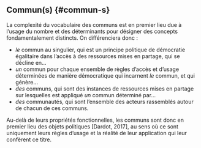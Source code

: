 ## Commun(s) {#commun-s}

La complexité du vocabulaire des communs est en premier lieu due à l’usage du nombre et des déterminants pour désigner des concepts fondamentalement distincts. On différenciera donc :

*   _le_ commun au singulier, qui est un principe politique de démocratie égalitaire dans l’accès à des ressources mises en partage, qui se décline en…
*   _un_ commun pour chaque ensemble de règles d’accès et d’usage déterminées de manière démocratique qui incarnent _le_ commun, et qui génère…
*   _des_ communs, qui sont des instances de ressources mises en partage sur lesquelles est appliqué _un_ commun déterminé par…
*   _des_ communautés, qui sont l’ensemble des acteurs rassemblés autour de chacun de ces communs.

Au-delà de leurs propriétés fonctionnelles, les communs sont donc en premier lieu des objets politiques [Dardot, 2017], au sens où ce sont uniquement leurs règles d’usage et la réalité de leur application qui leur confèrent ce titre.